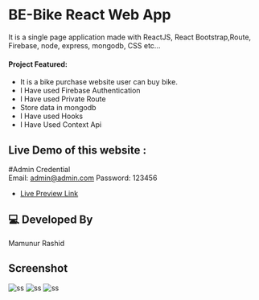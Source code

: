 # BE-Bike React Web App

It is a single page application made with ReactJS, React Bootstrap,Route, Firebase, node, express, mongodb, CSS etc...

#### Project Featured:

- It is a bike purchase website user can buy bike.
- I Have used Firebase Authentication
- I Have used Private Route
- Store data in mongodb
- I Have used Hooks
- I Have Used Context Api

## Live Demo of this website :

#Admin Credential </br>
Email: admin@admin.com
Password: 123456

- [Live Preview Link](https://be-bike-433f2.web.app/)

## 💻 Developed By

Mamunur Rashid

## Screenshot

![ss](https://i.ibb.co/qyJK74P/3-2.png)
![ss](https://i.ibb.co/6b0LPGt/1.png)
![ss](https://i.ibb.co/8btwxKm/2-2.png)
